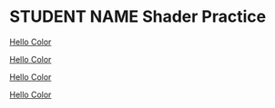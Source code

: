 # STUDENT NAME  Shader Practice


[Hello Color](draw.html?shader=00_color.frag)

[Hello Color](draw.html?shader=01_shaping.frag)

[Hello Color](draw.html?shader=02_gradiant.frag)

[Hello Color](draw.html?shader=03_hsvfrag)